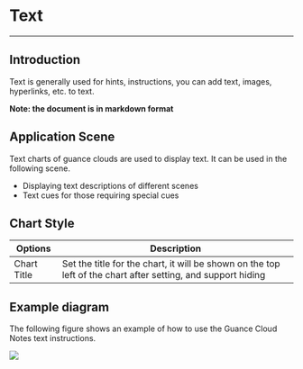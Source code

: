 # Text
---

## Introduction

Text is generally used for hints, instructions, you can add text, images, hyperlinks, etc. to text.

**Note: the document is in markdown format**

## Application Scene

Text charts of guance clouds are used to display text. It can be used in the following scene.

- Displaying text descriptions of different scenes
- Text cues for those requiring special cues

## Chart Style
| Options | Description |
| --- | --- |
| Chart Title | Set the title for the chart, it will be shown on the top left of the chart after setting, and support hiding |


## Example diagram

The following figure shows an example of how to use the Guance Cloud Notes text instructions.

![](../img/text.png)

